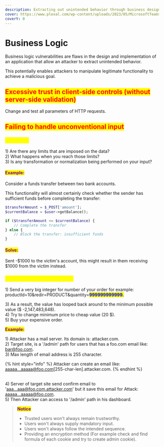 ```yaml
---
description: Extracting out unintended behavior through business design flaws.
cover: https://www.plexal.com/wp-content/uploads/2023/05/MicrosoftTeams-image-171.png
coverY: 0
---
```


# Business Logic

Business logic vulnerabilities are flaws in the design and implementation of an application that allow an attacker to extract unintended behavior.&#x20;

This potentially enables attackers to manipulate legitimate functionality to achieve a malicious goal.

## <mark style="color:red;">Excessive trust in client-side controls (without server-side validation)</mark>

Change and test all parameters of HTTP requests.

## <mark style="color:red;">Failing to handle unconventional input</mark>

### <mark style="color:yellow;">Find bugs</mark>

1\) Are there any limits that are imposed on the data?\
2\) What happens when you reach those limits?\
3\) Is any transformation or normalization being performed on your input?

#### <mark style="color:purple;">**Example:**</mark>

Consider a funds transfer between two bank accounts.

&#x20;This functionality will almost certainly check whether the sender has sufficient funds before completing the transfer:

```php
$transferAmount = $_POST['amount'];
$currentBalance = $user->getBalance();

if ($transferAmount <= $currentBalance) {
    // Complete the transfer
} else {
    // Block the transfer: insufficient funds
} 
```

#### <mark style="color:purple;">**Solve:**</mark>

Sent -$1000 to the victim's account, this might result in them receiving $1000 from the victim instead.

### <mark style="color:yellow;">Example of integer overflow</mark>

1\) Send a very big integer for number of your order for example: productId=10\&redir=PRODUCT\&quantity=<mark style="color:blue;">**999999999999.**</mark>

3\) As a result, the value has looped back around to the minimum possible value ($ -2,147,483,648).\
4\) Try to change minimum price to cheap value (20 $).\
5\) Buy your expensive order.

<mark style="color:purple;">**Example:**</mark>

1\) Attacker has a mail server. Its domain is: attacker.com.\
2\) Target site, is a '/admin' path for users that has a foo.com email like: bar@foo.com.\
3\) Max length of email address is 255 character.&#x20;

{% hint style="info" %}
Attacker can create an email like: aaaaa...aaaaa@foo.com\[255-char-len].attacker.com.
{% endhint %}

\
4\) Server of target site send confirm email to 'aaa...aaa@foo.com.attacker.com' but it save this email for Attack: aaaaa...aaaaa@foo.com.\
5\) Then Attacker can access to '/admin' path in his dashboard.

> <mark style="color:purple;">**Notice**</mark>
>
> * Trusted users won't always remain trustworthy.
> * Users won't always supply mandatory input.
> * Users won't always follow the intended sequence.
> * Providing an encryption method (For example check and find formula of each cookie and try to create admin cookie).
